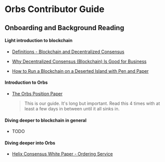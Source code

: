 # Orbs Contributor Guide

## Onboarding and Background Reading

#### Light introduction to blockchain

* [Definitions - Blockchain and Decentralized Consensus](https://medium.com/orbs-network/blockchain-and-decentralized-consensus-108845a091cb)

* [Why Decentralized Consensus (Blockchain) Is Good for Business](https://medium.com/orbs-network/why-decentralized-consensus-blockchain-is-good-for-business-5ff263468210)

* [How to Run a Blockchain on a Deserted Island with Pen and Paper](https://medium.com/orbs-network/how-to-run-a-blockchain-on-a-deserted-island-with-pen-and-paper-899949ec555b)

#### Introduction to Orbs

* [The Orbs Position Paper](https://orbs.com/orbs-position-paper)

  > This is our guide. It's long but important. Read this 4 times with at least a few days in between until it all sinks in.

#### Diving deeper to blockchain in general

* TODO

#### Diving deeper into Orbs

* [Helix Consensus White Paper - Ordering Service](https://orbs.com/helix-consensus-white-paper)
